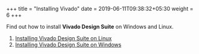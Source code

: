 +++
title = "Installing Vivado"
date = 2019-06-11T09:38:32+05:30
weight = 6
+++


Find out how to install **Vivado Design Suite** on Windows and Linux.

1. [Installing Vivado Design Suite on Linux](/en/getting-started/installing-vivado/linux)
2. [Installing Vivado Design Suite on Windows](/en/getting-started/installing-vivado/windows)